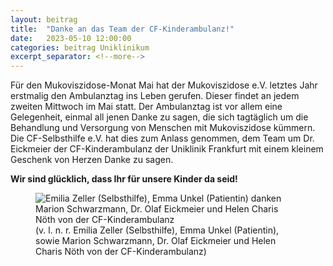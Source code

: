 ```yaml
---
layout: beitrag
title:  "Danke an das Team der CF-Kinderambulanz!"
date:   2023-05-10 12:00:00
categories: beitrag Uniklinikum
excerpt_separator: <!--more-->
---
```


Für den Mukoviszidose-Monat Mai hat der Mukoviszidose e.V. letztes Jahr erstmalig den Ambulanztag ins Leben gerufen. Dieser findet an jedem zweiten Mittwoch im Mai statt. Der Ambulanztag ist vor allem eine Gelegenheit, einmal all jenen Danke zu sagen, die sich tagtäglich um die Behandlung und Versorgung von Menschen mit Mukoviszidose kümmern. <!--more-->Die CF-Selbsthilfe e.V. hat dies zum Anlass genommen, dem Team um Dr. Eickmeier der CF-Kinderambulanz der Uniklinik Frankfurt mit einem kleinem Geschenk von Herzen Danke zu sagen.

**Wir sind glücklich, dass Ihr für unsere Kinder da seid!**

<figure class="figure d-block text-center mx-auto" style="max-width: 600px;">
<img src="{{ "assets/img/posts/patiententag2023.jpeg" | relative_url }}"
     class="figure-img img-fluid rounded"
     alt="Emilia Zeller (Selbsthilfe), Emma Unkel (Patientin) danken Marion Schwarzmann, Dr. Olaf Eickmeier und Helen Charis Nöth von der CF-Kinderambulanz"
     >
<figcaption class="figure-caption mx-auto" style="max-width: 600px">(v. l. n. r. Emilia Zeller (Selbsthilfe), Emma Unkel (Patientin), sowie Marion Schwarzmann, Dr. Olaf Eickmeier und Helen Charis Nöth von der CF-Kinderambulanz)</figcaption>
</figure>